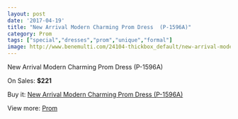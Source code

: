 ```yaml
---
layout: post
date: '2017-04-19'
title: "New Arrival Modern Charming Prom Dress  (P-1596A)"
category: Prom
tags: ["special","dresses","prom","unique","formal"]
image: http://www.benemulti.com/24104-thickbox_default/new-arrival-modern-charming-prom-dress-p-1596a.jpg
---
```

New Arrival Modern Charming Prom Dress  (P-1596A)

On Sales: **$221**
<a href="https://www.benemulti.com/en/prom/9427-new-arrival-modern-charming-prom-dress-p-1596a.html"><amp-img layout="responsive" width="600" height="600" src="//www.benemulti.com/24104-thickbox_default/new-arrival-modern-charming-prom-dress-p-1596a.jpg" alt="New Arrival Modern Charming Prom Dress  (P-1596A) 0" /></a>
<a href="https://www.benemulti.com/en/prom/9427-new-arrival-modern-charming-prom-dress-p-1596a.html"><amp-img layout="responsive" width="600" height="600" src="//www.benemulti.com/24106-thickbox_default/new-arrival-modern-charming-prom-dress-p-1596a.jpg" alt="New Arrival Modern Charming Prom Dress  (P-1596A) 1" /></a>
<a href="https://www.benemulti.com/en/prom/9427-new-arrival-modern-charming-prom-dress-p-1596a.html"><amp-img layout="responsive" width="600" height="600" src="//www.benemulti.com/24105-thickbox_default/new-arrival-modern-charming-prom-dress-p-1596a.jpg" alt="New Arrival Modern Charming Prom Dress  (P-1596A) 2" /></a>

Buy it: [New Arrival Modern Charming Prom Dress  (P-1596A)](https://www.benemulti.com/en/prom/9427-new-arrival-modern-charming-prom-dress-p-1596a.html "New Arrival Modern Charming Prom Dress  (P-1596A)")

View more: [Prom](https://www.benemulti.com/en/78-prom "Prom")